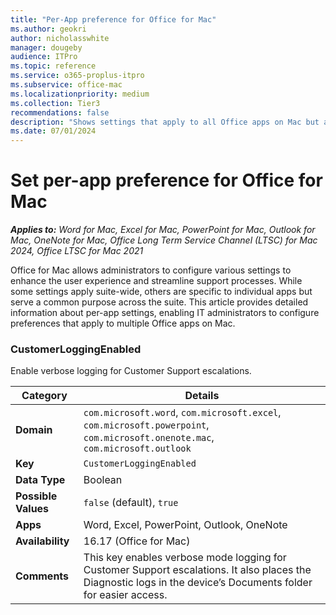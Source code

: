 ```yaml
---
title: "Per-App preference for Office for Mac"
ms.author: geokri
author: nicholasswhite
manager: dougeby
audience: ITPro
ms.topic: reference
ms.service: o365-proplus-itpro
ms.subservice: office-mac
ms.localizationpriority: medium
ms.collection: Tier3
recommendations: false
description: "Shows settings that apply to all Office apps on Mac but are configured per app."
ms.date: 07/01/2024
---
```


# Set per-app preference for Office for Mac

***Applies to:*** *Word for Mac, Excel for Mac, PowerPoint for Mac, Outlook for Mac, OneNote for Mac, Office Long Term Service Channel (LTSC) for Mac 2024, Office LTSC for Mac 2021*

Office for Mac allows administrators to configure various settings to enhance the user experience and streamline support processes. While some settings apply suite-wide, others are specific to individual apps but serve a common purpose across the suite. This article provides detailed information about per-app settings, enabling IT administrators to configure preferences that apply to multiple Office apps on Mac.

### CustomerLoggingEnabled

Enable verbose logging for Customer Support escalations.

|   Category   |   Details   |
|--------------|-------------|
| **Domain**   | `com.microsoft.word`, `com.microsoft.excel`, `com.microsoft.powerpoint`, `com.microsoft.onenote.mac`, `com.microsoft.outlook` |
| **Key**      | `CustomerLoggingEnabled` |
| **Data Type**| Boolean |
| **Possible Values** | `false` (default), `true` |
| **Apps**     | Word, Excel, PowerPoint, Outlook, OneNote |
| **Availability** | 16.17 (Office for Mac) |
| **Comments** | This key enables verbose mode logging for Customer Support escalations. It also places the Diagnostic logs in the device’s Documents folder for easier access. |
